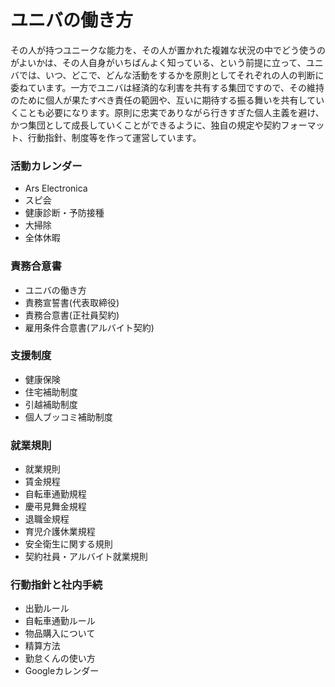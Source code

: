 # ユニバの働き方

その人が持つユニークな能力を、その人が置かれた複雑な状況の中でどう使うのがよいかは、その人自身がいちばんよく知っている、という前提に立って、ユニバでは、いつ、どこで、どんな活動をするかを原則としてそれぞれの人の判断に委ねています。一方でユニバは経済的な利害を共有する集団ですので、その維持のために個人が果たすべき責任の範囲や、互いに期待する振る舞いを共有していくことも必要になります。原則に忠実でありながら行きすぎた個人主義を避け、かつ集団として成長していくことができるように、独自の規定や契約フォーマット、行動指針、制度等を作って運営しています。

### 活動カレンダー
* Ars Electronica
* スピ会
* 健康診断・予防接種
* 大掃除
* 全体休暇

### 責務合意書
* ユニバの働き方
* 責務宣誓書(代表取締役)
* 責務合意書(正社員契約)
* 雇用条件合意書(アルバイト契約)

### 支援制度
* 健康保険
* 住宅補助制度
* 引越補助制度
* 個人ブッコミ補助制度

### 就業規則
* 就業規則
* 賃金規程
* 自転車通勤規程
* 慶弔見舞金規程
* 退職金規程
* 育児介護休業規程
* 安全衛生に関する規則
* 契約社員・アルバイト就業規則

### 行動指針と社内手続
* 出勤ルール
* 自転車通勤ルール
* 物品購入について
* 精算方法
* 勤怠くんの使い方
* Googleカレンダー
